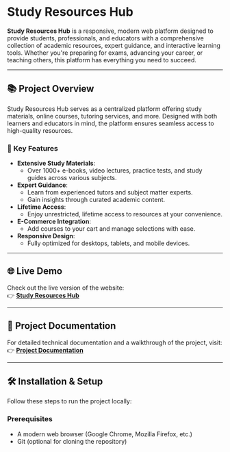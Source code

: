 # Study Resources Hub

**Study Resources Hub** is a responsive, modern web platform designed to provide students, professionals, and educators with a comprehensive collection of academic resources, expert guidance, and interactive learning tools. Whether you're preparing for exams, advancing your career, or teaching others, this platform has everything you need to succeed.

---

## 📚 Project Overview

Study Resources Hub serves as a centralized platform offering study materials, online courses, tutoring services, and more. Designed with both learners and educators in mind, the platform ensures seamless access to high-quality resources.

### 🌟 Key Features

- **Extensive Study Materials**:
  - Over 1000+ e-books, video lectures, practice tests, and study guides across various subjects.
- **Expert Guidance**:
  - Learn from experienced tutors and subject matter experts.
  - Gain insights through curated academic content.
- **Lifetime Access**:
  - Enjoy unrestricted, lifetime access to resources at your convenience.
- **E-Commerce Integration**:
  - Add courses to your cart and manage selections with ease.
- **Responsive Design**:
  - Fully optimized for desktops, tablets, and mobile devices.

---

## 🌐 Live Demo

Check out the live version of the website:  
👉 **[Study Resources Hub](https://harikaa2021.github.io/study-resources-hub/index.html)**

---

## 📄 Project Documentation

For detailed technical documentation and a walkthrough of the project, visit:  
👉 **[Project Documentation](https://github.com/harikaa2021/study-resources-hub/blob/main/Study_Resources_Hub_Documentation.pdf)**

---

## 🛠️ Installation & Setup

Follow these steps to run the project locally:

### Prerequisites
- A modern web browser (Google Chrome, Mozilla Firefox, etc.)
- Git (optional for cloning the repository)
